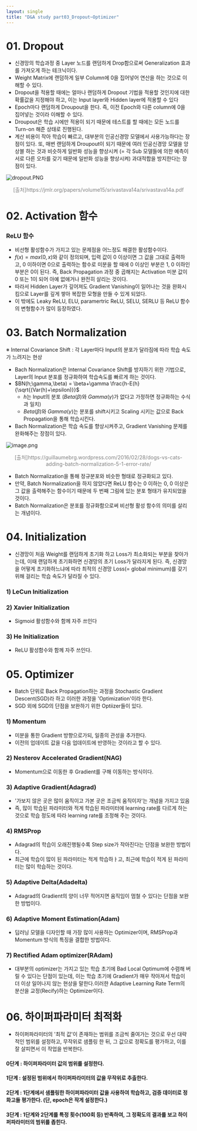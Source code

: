 ```yaml
---
layout: single
title: "D&A study part03_Dropout~Optimizer"
---
```


# 01. Dropout
- 신경망의 학습과정 중 Layer 노드를 랜덤하게 Drop함으로써 Generalization 효과를 가져오게 하는 테크닉이다.
- Weight Matrix에 랜덤하게 일부 Column에 0을 집어넣어 연산을 하는 것으로 이해할 수 있다.
- Dropout을 적용할 때에는 얼마나 랜덤하게 Dropout 기법을 적용할 것인지에 대한 확률값을 지정해야 하고, 이는 Input layer와 Hidden layer에 적용할 수 있다
- Epoch마다 랜덤하게 Droupout을 한다. 즉, 이전  Epoch와 다른 column에 0을 집어넣는 것이라 이해할 수 있다.
- Droupout은 학습 시에만 적용이 되기 때문에 테스트를 할 때에는 모든 노드를 Turn-on 해준 상태로 진행된다.
- 계산 비용이 작아 학습이 빠르고, 대부분의 인공신경망 모델에서 사용가능하다는 장점이 있다. 또, 매번 랜덤하게 Droupout이 되기 때문에 여러 인공신경망 모델을 앙상블 하는 것과 비슷하게 일반화 성능을 향상시켜 (= 각 Sub 모델들에 의한 예측이 서로 다른 오차를 갖기 때문에 일반화 성능을 향상시켜) 과대적합을 방지한다는 장점이 있다.

![dropout.PNG](attachment:dropout.PNG)
<center> <font color=grey> [출처]https://jmlr.org/papers/volume15/srivastava14a/srivastava14a.pdf  </font> </center>

# 02. Activation 함수
### ReLU 함수
- 비선형 활성함수가 가지고 있는 문제점을 어느정도 해결한 활성함수이다.
- $f(x) = max(0,x)$와 같이 정의되며, 입력 값이 0 이상이면 그 값을 그대로 출력하고, 0 이하이면 0으로 출력하는 함수로 미분을 할 때에 0 이상인 부분은 1, 0 이하인 부분은 0이 된다. 즉, Back Propagation 과정 중 곱해지는 Activation 미분 값이 0 또는 1이 되어 아예 없애거나 완전히 살리는 것이다.
- 따라서 Hidden Layer가 깊어져도 Gradient Vanishing이 일어나는 것을 완화시킴으로 Layer를 깊게 쌓아 복잡한 모형을 만들 수 있게 되었다.
- 이 밖에도 Leaky ReLU, ELU, paramertric ReLU, SELU, SERLU 등 ReLU 함수의 변형함수가 많이 등장하였다.

# 03. Batch Normalization
※ Internal Covariance Shift : 각 Layer마다 Input의 분포가 달라짐에 따라 학습 속도가 느려지는 현상
- Bach Normalization은 Internal Covariance Shift를 방지하기 위한 기법으로, Layer의 Input 분포를 정규화하여 학습속도를 빠르게 하는 것이다.
- $BN(h;\gamma,\beta) = \beta+\gamma \frac{h-E(h}{\sqrt{(Var(h)+\epsilon)}}$
    - $h$는 Input의 분포 ($Beta(\beta)$와 $Gamma(\gamma)$가 없다고 가정하면 정규화하는 수식과 일치)
    - $Beta(\beta)$와 $Gamma(\gamma)$는 분포를 shift시키고 Scaling 시키는 값으로 Back Propagation을 통해 학습시킨다.
- Bach Normalization은 학습 속도를 향상시켜주고, Gradient Vanishing 문제를 완화해주는 장점이 있다.

![image.png](attachment:image.png)
  <center> <font color=grey> [출처]https://guillaumebrg.wordpress.com/2016/02/28/dogs-vs-cats-adding-batch-normalization-5-1-error-rate/   </font> </center>  
  
- Batch Normalization을 통해 정규분포와 비슷한 형태로 정규화되고 있다.
- 만약, Batch Normalization을 하지 않았다면 ReLU 함수는 0 이하는 0, 0 이상은 그 값을 출력해주는 함수이기 때문에 두 번째 그림에 있는 분포 형태가 유지되었을 것이다.
- Batch Normalization은 분포를 정규화함으로써 비선형 활성 함수의 의미를 살리는 개념이다.

# 04. Initialization
- 신경망이 처음 Weight를 랜덤하게 초기화 하고 Loss가 최소화되는 부분을 찾아가는데, 이때 랜덤하게 초기화하면 신경망의 초기 Loss가 달라지게 된다. 즉, 신경망을 어떻게 초기화하느냐에 따라 최적의 신경망 Loss(= global minimum)를 갖기 위해 걸리는 학습 속도가 달라질 수 있다.
### 1) LeCun Initialization
### 2) Xavier Initialization
- Sigmoid 활성함수와 함께 자주 쓰인다
### 3) He Initialization
- ReLU 활성함수와 함께 자주 쓰인다.

# 05. Optimizer
- Batch 단위로 Back Propagation하는 과정을 Stochastic Gradient Descent(SGD)라 하고 이러한 과정을 'Optimization'이라 한다.
- SGD 외에 SGD의 단점을 보완하기 위한 Optiizer들이 있다.
### 1) Momentum
- 미분을 통한 Gradient 방향으로가되, 일종의 관성을 추가한다.
- 이전의 업데이트 값을 다음 업데이트에 반영하는 것이라고 할 수 있다. 
### 2) Nesterov Accelerated Gradient(NAG)
- Momentum으로 이동한 후 Gradient를 구해 이동하는 방식이다.
### 3) Adaptive Gradient(Adagrad)
- '가보지 않은 곳은 많이 움직이고 가본 곳은 조금씩 움직이자'는 개념을 가지고 있음
- 즉, 많이 학습된 파라미터와 적게 학습된 파라미터에 learning rate를 다르게 하는 것으로 학습 정도에 따라 learning rate를 조정해 주는 것이다.
### 4) RMSProp
- Adagrad의 학습이 오래진행될수록 Step size가 작아진다는 단점을 보완한 방법이다.
- 최근에 학습이 많이 된 파라미터는 적게 학습하ㅏ고, 최근에 학습이 적게 된 파라미터는 많이 학습하는 것이다.
### 5) Adaptive Delta(Adadelta)
- Adagrad의 Gradient의 양이 너무 적어지면 움직임이 멈철 수 있다는 단점을 보완한 방법이다.
### 6) Adaptive Moment Estimation(Adam)
- 딥러닝 모델을 디자인할 때 가장 많이 사용하는 Optimizer이며, RMSProp과 Momentum 방식의 특징을 결합한 방법이다.
### 7) Rectified Adam optimizer(RAdam)
- 대부분의 optimizer는 가지고 있는 학습 초기에 Bad Local Optimum에 수렴해 버릴 수 있다는 단점이 있는데, 이는 학습 초기에 Gradient가 매우 작아져서 학습이 더 이상 일어나지 않는 현상을 말한다.이러한 Adaptive Learning Rate Term의 분산을 교정(Recify)하는 Optimizer이다.

# 06. 하이퍼파라미터 최적화
- 하이퍼파라미터의 '최적 값'이 존재하는 범위를 조금씩 줄여가는 것으로 우선 대략적인 범위를 설정하고, 무작위로 샘플링 한 뒤, 그 값으로 정확도를 평가하고, 이를 잘 살피면서 이 작업을 반복한다.
#### 0단계 : 하이퍼파라미터 값의 범위를 설정한다.
#### 1단계 : 설정된 범위에서 하이퍼파라미터의 값을 무작위로 추출한다.
#### 2단계 : 1단계에서 샘플링한 하이퍼파라미터 값을 사용하여 학습하고, 검증 데이터로 정화고들 평가한다. (단, epoch은 작게 설정한다.)
#### 3단계 : 1단계와 2단계를 특정 횟수(100회 등) 반족하여, 그 정확도의 결과를 보고 하이퍼파라미터의 범위를 좁힌다.
